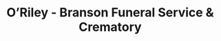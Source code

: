 ---
title: "O’Riley - Branson Funeral Service & Crematory"
url: /indianapolis/oriley-branson-funeral-service-and-crematory/
shop: funeral directors
---